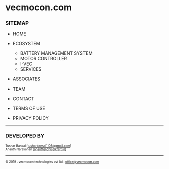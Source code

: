 # **vecmocon.com**

### **SITEMAP**

* HOME
* ECOSYSTEM 
  * BATTERY MANAGEMENT SYSTEM
  * MOTOR CONTROLLER
  * I-VEC
  * SERVICES
* ASSOCIATES
* TEAM
* CONTACT

* TERMS OF USE
* PRIVACY POLICY
---

### **DEVELOPED BY**

<sub><sup>Tushar Bansal [tusharbansal1105@gmail.com]</sup></sub><br>
<sub><sup>Ananth Narayanan [ananth@chiselkraft.in]</sup></sub>

---
<sub><sup>&copy; 2019 . vecmocon technologies pvt ltd . office@vecmocon.com
